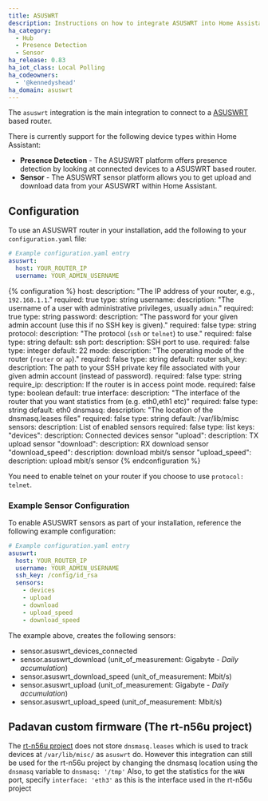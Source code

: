```yaml
---
title: ASUSWRT
description: Instructions on how to integrate ASUSWRT into Home Assistant.
ha_category:
  - Hub
  - Presence Detection
  - Sensor
ha_release: 0.83
ha_iot_class: Local Polling
ha_codeowners:
  - '@kennedyshead'
ha_domain: asuswrt
---
```


The `asuswrt` integration is the main integration to connect to a [ASUSWRT](https://event.asus.com/2013/nw/ASUSWRT/) based router.

There is currently support for the following device types within Home Assistant:

- **Presence Detection** - The ASUSWRT platform offers presence detection by looking at connected devices to a ASUSWRT based router.
- **Sensor** - The ASUSWRT sensor platform allows you to get upload and download data from your ASUSWRT within Home Assistant.

## Configuration

To use an ASUSWRT router in your installation, add the following to your `configuration.yaml` file:

```yaml
# Example configuration.yaml entry
asuswrt:
  host: YOUR_ROUTER_IP
  username: YOUR_ADMIN_USERNAME
```

{% configuration %}
host:
  description: "The IP address of your router, e.g., `192.168.1.1`."
  required: true
  type: string
username:
  description: "The username of a user with administrative privileges, usually `admin`."
  required: true
  type: string
password:
  description: "The password for your given admin account (use this if no SSH key is given)."
  required: false
  type: string
protocol:
  description: "The protocol (`ssh` or `telnet`) to use."
  required: false
  type: string
  default: ssh
port:
  description: SSH port to use.
  required: false
  type: integer
  default: 22
mode:
  description: "The operating mode of the router (`router` or `ap`)."
  required: false
  type: string
  default: router
ssh_key:
  description: The path to your SSH private key file associated with your given admin account (instead of password).
  required: false
  type: string
require_ip:
  description: If the router is in access point mode.
  required: false
  type: boolean
  default: true
interface:
  description: "The interface of the router that you want statistics from (e.g. eth0,eth1 etc)"
  required: false
  type: string
  default: eth0
dnsmasq:
  description: "The location of the dnsmasq.leases files"
  required: false
  type: string
  default: /var/lib/misc 
sensors:
  description: List of enabled sensors
  required: false
  type: list
  keys:
    "devices":
      description: Connected devices sensor
    "upload":
      description: TX upload sensor
    "download":
      description: RX download sensor
    "download_speed":
      description: download mbit/s sensor
    "upload_speed":
      description: upload mbit/s sensor
{% endconfiguration %}

<div class='note warning'>

You need to enable telnet on your router if you choose to use `protocol: telnet`.

</div>

### Example Sensor Configuration

To enable ASUSWRT sensors as part of your installation, reference the following example configuration:

```yaml
# Example configuration.yaml entry
asuswrt:
  host: YOUR_ROUTER_IP
  username: YOUR_ADMIN_USERNAME
  ssh_key: /config/id_rsa
  sensors:
    - devices
    - upload
    - download
    - upload_speed
    - download_speed
```

The example above, creates the following sensors:

- sensor.asuswrt_devices_connected
- sensor.asuswrt_download (unit_of_measurement: Gigabyte - *Daily accumulation*)
- sensor.asuswrt_download_speed (unit_of_measurement: Mbit/s)
- sensor.asuswrt_upload (unit_of_measurement: Gigabyte - *Daily accumulation*)
- sensor.asuswrt_upload_speed (unit_of_measurement: Mbit/s)


## Padavan custom firmware (The rt-n56u project)

The [rt-n56u project](https://bitbucket.org/padavan/rt-n56u) does not store `dnsmasq.leases` which is used to track devices at `/var/lib/misc/` as `asuswrt` do. However this integration can still be used for the rt-n56u project by changing the dnsmasq location using the `dnsmasq` variable to `dnsmasq: '/tmp'`
Also, to get the statistics for the `WAN` port, specify `interface: 'eth3'` as this is the interface used in the rt-n56u project
